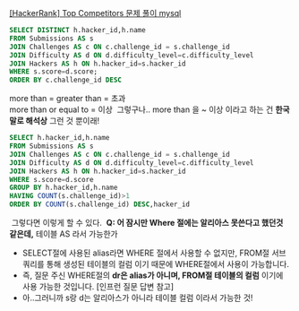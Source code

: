 [\[HackerRank\] Top Competitors 문제 풀이 mysql](https://www.hackerrank.com/challenges/full-score/problem?isFullScreen=true)

```sql
SELECT DISTINCT h.hacker_id,h.name
FROM Submissions AS s
JOIN Challenges AS c ON c.challenge_id = s.challenge_id
JOIN Difficulty AS d ON d.difficulty_level=c.difficulty_level
JOIN Hackers AS h ON h.hacker_id=s.hacker_id 
WHERE s.score=d.score;
ORDER BY c.challenge_id DESC
```

more than  = greater than = 초과  
more than or equal to = 이상
​
그렇구나.. more than 을 ~ 이상 이라고 하는 건 **한국말로 해석상** 그런 것 뿐이래! 

```sql
SELECT h.hacker_id,h.name
FROM Submissions AS s
JOIN Challenges AS c ON c.challenge_id = s.challenge_id
JOIN Difficulty AS d ON d.difficulty_level=c.difficulty_level
JOIN Hackers AS h ON h.hacker_id=s.hacker_id 
WHERE s.score=d.score
GROUP BY h.hacker_id,h.name
HAVING COUNT(s.challenge_id)>1
ORDER BY COUNT(s.challenge_id) DESC,hacker_id
```
​
그렇다면 이렇게 할 수 있다.
​
**Q:  어 잠시만 Where 절에는 알리아스 못쓴다고 했던것 같은데,** 테이블 AS 라서 가능한가
​
- SELECT절에 사용된 alias라면 WHERE 절에서 사용할 수 없지만, FROM절 서브쿼리를 통해 생성된 테이블의 컬럼 이기 때문에 WHERE절에서 사용이 가능합니다. 
- 즉, 질문 주신 WHERE절의 **dr은 alias가 아니며, FROM절 테이블의 컬럼** 이기에 사용 가능한 것입니다. \[인프런 질문 답변 참고\]
- 아..그러니까 s랑 d는 알리아스가 아니라 테이블 컬럼 이라서 가능한 것! 
​

​
